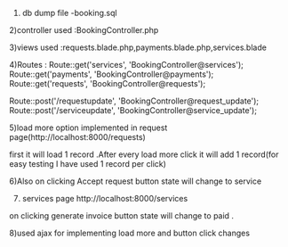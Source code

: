 1) db dump file -booking.sql

2)controller used :BookingController.php

3)views used :requests.blade.php,payments.blade.php,services.blade

4)Routes :
Route::get('services', 'BookingController@services');
Route::get('payments', 'BookingController@payments');
Route::get('requests', 'BookingController@requests');


Route::post('/requestupdate', 'BookingController@request_update');
Route::post('/serviceupdate', 'BookingController@service_update');

5)load more option implemented in request page(http://localhost:8000/requests)

 first it will load 1 record .After every load more click it will add 1 record(for easy testing I have used 1 record per click)
 
 6)Also on clicking Accept request button state will change to service
 
7) services page http://localhost:8000/services  

 on clicking generate invoice button state will change to paid .
 
 8)used ajax for implementing load more and button click changes
 
 

